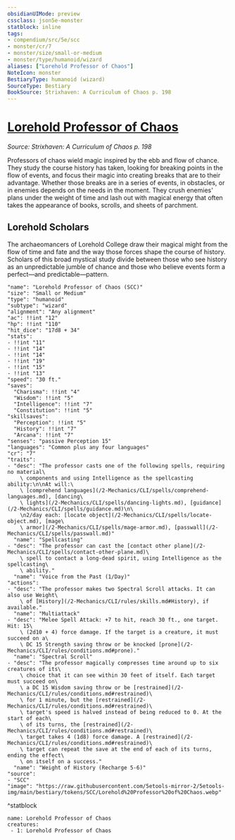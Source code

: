 ```yaml
---
obsidianUIMode: preview
cssclass: json5e-monster
statblock: inline
tags:
- compendium/src/5e/scc
- monster/cr/7
- monster/size/small-or-medium
- monster/type/humanoid/wizard
aliases: ["Lorehold Professor of Chaos"]
NoteIcon: monster
BestiaryType: humanoid (wizard)
SourceType: Bestiary
BookSource: Strixhaven: A Curriculum of Chaos p. 198
---
```

# [Lorehold Professor of Chaos](2-Mechanics\CLI\bestiary\humanoid/lorehold-professor-of-chaos-scc.md)
*Source: Strixhaven: A Curriculum of Chaos p. 198*  

Professors of chaos wield magic inspired by the ebb and flow of chance. They study the course history has taken, looking for breaking points in the flow of events, and focus their magic into creating breaks that are to their advantage. Whether those breaks are in a series of events, in obstacles, or in enemies depends on the needs in the moment. They crush enemies' plans under the weight of time and lash out with magical energy that often takes the appearance of books, scrolls, and sheets of parchment.

## Lorehold Scholars

The archaeomancers of Lorehold College draw their magical might from the flow of time and fate and the way those forces shape the course of history. Scholars of this broad mystical study divide between those who see history as an unpredictable jumble of chance and those who believe events form a perfect—and predictable—pattern.

```statblock
"name": "Lorehold Professor of Chaos (SCC)"
"size": "Small or Medium"
"type": "humanoid"
"subtype": "wizard"
"alignment": "Any alignment"
"ac": !!int "12"
"hp": !!int "110"
"hit_dice": "17d8 + 34"
"stats":
- !!int "11"
- !!int "14"
- !!int "14"
- !!int "19"
- !!int "15"
- !!int "13"
"speed": "30 ft."
"saves":
  "Charisma": !!int "4"
  "Wisdom": !!int "5"
  "Intelligence": !!int "7"
  "Constitution": !!int "5"
"skillsaves":
  "Perception": !!int "5"
  "History": !!int "7"
  "Arcana": !!int "7"
"senses": "passive Perception 15"
"languages": "Common plus any four languages"
"cr": "7"
"traits":
- "desc": "The professor casts one of the following spells, requiring no material\
    \ components and using Intelligence as the spellcasting ability:\n\nAt will:\
    \ [comprehend languages](/2-Mechanics/CLI/spells/comprehend-languages.md), [dancing\
    \ lights](/2-Mechanics/CLI/spells/dancing-lights.md), [guidance](/2-Mechanics/CLI/spells/guidance.md)\n\
    \n2/day each: [locate object](/2-Mechanics/CLI/spells/locate-object.md), [mage\
    \ armor](/2-Mechanics/CLI/spells/mage-armor.md), [passwall](/2-Mechanics/CLI/spells/passwall.md)"
  "name": "Spellcasting"
- "desc": "The professor can cast the [contact other plane](/2-Mechanics/CLI/spells/contact-other-plane.md)\
    \ spell to contact a long-dead spirit, using Intelligence as the spellcasting\
    \ ability."
  "name": "Voice from the Past (1/Day)"
"actions":
- "desc": "The professor makes two Spectral Scroll attacks. It can also use Weight\
    \ of [History](/2-Mechanics/CLI/rules/skills.md#History), if available."
  "name": "Multiattack"
- "desc": "Melee Spell Attack: +7 to hit, reach 30 ft., one target. Hit: 15\
    \ (2d10 + 4) force damage. If the target is a creature, it must succeed on a\
    \ DC 15 Strength saving throw or be knocked [prone](/2-Mechanics/CLI/rules/conditions.md#prone)."
  "name": "Spectral Scroll"
- "desc": "The professor magically compresses time around up to six creatures of its\
    \ choice that it can see within 30 feet of itself. Each target must succeed on\
    \ a DC 15 Wisdom saving throw or be [restrained](/2-Mechanics/CLI/rules/conditions.md#restrained)\
    \ for 1 minute, but the [restrained](/2-Mechanics/CLI/rules/conditions.md#restrained)\
    \ target's speed is halved instead of being reduced to 0. At the start of each\
    \ of its turns, the [restrained](/2-Mechanics/CLI/rules/conditions.md#restrained)\
    \ target takes 4 (1d8) force damage. A [restrained](/2-Mechanics/CLI/rules/conditions.md#restrained)\
    \ target can repeat the save at the end of each of its turns, ending the effect\
    \ on itself on a success."
  "name": "Weight of History (Recharge 5-6)"
"source":
- "SCC"
"image": "https://raw.githubusercontent.com/5etools-mirror-2/5etools-img/main/bestiary/tokens/SCC/Lorehold%20Professor%20of%20Chaos.webp"
```
^statblock

```encounter-table
name: Lorehold Professor of Chaos
creatures:
 - 1: Lorehold Professor of Chaos
```